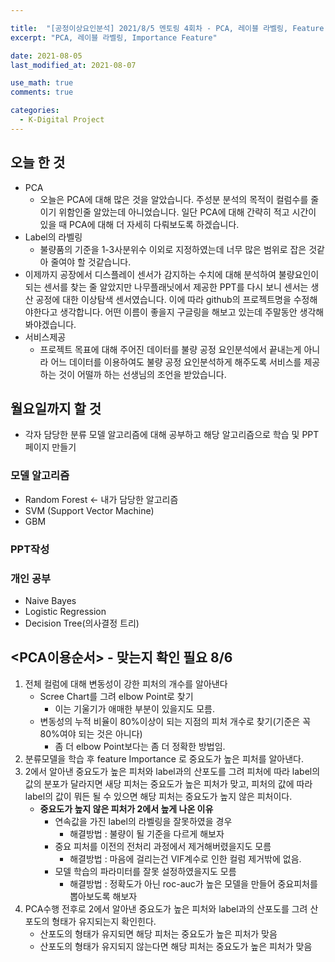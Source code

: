 ```yaml
---

title:  "[공정이상요인분석] 2021/8/5 멘토링 4회차 - PCA, 레이블 라벨링, Feature Importance"
excerpt: "PCA, 레이블 라벨링, Importance Feature"

date: 2021-08-05
last_modified_at: 2021-08-07

use_math: true
comments: true

categories:
  - K-Digital Project
---
```


## 오늘 한 것

- PCA
  - 오늘은 PCA에 대해 많은 것을 알았습니다. 주성분 분석의 목적이 컬럼수를 줄이기 위함인줄 알았는데  아니었습니다. 일단 PCA에 대해 간략히 적고 시간이 있을 때 PCA에 대해 더 자세히 다뤄보도록 하겠습니다.
- Label의 라벨링
  - 불량품의 기준을 1-3사분위수 이외로 지정하였는데 너무 많은 범위로 잡은 것같아 줄여야 할 것같습니다.
- 이제까지 공장에서 디스플레이 센서가 감지하는 수치에 대해 분석하여 불량요인이 되는 센서를 찾는 줄 알았지만 나무플래닛에서 제공한 PPT를 다시 보니 센서는 생산 공정에 대한 이상탐색 센서였습니다. 이에 따라 github의 프로젝트명을 수정해야한다고 생각합니다. 어떤 이름이 좋을지 구글링을 해보고 있는데 주말동안 생각해봐야겠습니다.
- 서비스제공
  - 프로젝트 목표에 대해 주어진 데이터를 불량 공정 요인분석에서 끝내는게 아니라 어느 데이터를 이용하여도 불량 공정 요인분석하게 해주도록 서비스를 제공하는 것이 어떨까 하는 선생님의 조언을 받았습니다.



## 월요일까지 할 것
- 각자 담당한 분류 모델 알고리즘에 대해 공부하고 해당 알고리즘으로 학습 및 PPT 페이지 만들기



### **모델 알고리즘**
- Random Forest <- 내가 담당한 알고리즘
- SVM (Support Vector Machine)
- GBM
### **PPT작성**

### **개인 공부**
- Naive Bayes
- Logistic Regression
- Decision Tree(의사결정 트리)



## <PCA이용순서> - 맞는지 확인 필요 8/6

1. 전체 컬럼에 대해 변동성이 강한 피처의 개수를 알아낸다
   - Scree Chart를 그려 elbow Point로 찾기
     - 이는 기울기가 애매한 부분이 있을지도 모름.
   - 변동성의 누적 비율이 80%이상이 되는 지점의 피처 개수로 찾기(기준은 꼭 80%여야 되는 것은 아니다)
     - 좀 더 elbow Point보다는 좀 더 정확한 방법임.
2. 분류모델을 학습 후 feature Importance 로 중요도가 높은 피처를 알아낸다.
3. 2에서 알아낸 중요도가 높은 피처와 label과의 산포도를 그려 피처에 따라 label의 값의 분포가 달라지면 새당 피처는 중요도가 높은 피처가 맞고, 피처의 값에 따라 label의 값이 뭐든 될 수 있으면 해당 피처는 중요도가 높지 않은 피처이다.
   - **중요도가 높지 않은 피처가 2에서 높게 나온 이유**
     - 연속값을 가진 label의 라벨링을 잘못하였을 경우
       - 해결방법 : 불량이 될 기준을 다르게 해보자
     - 중요 피처를 이전의 전처리 과정에서 제거해버렸을지도 모름
       - 해결방법 : 마음에 걸리는건 VIF계수로 인한 컬럼 제거밖에 없음.
     - 모델 학습의 파라미터를 잘못 설정하였을지도 모름
       - 해결방법 : 정확도가 아닌 roc-auc가 높은 모델을 만들어 중요피처를 뽑아보도록 해보자
4. PCA수행 전후로 2에서 알아낸 중요도가 높은 피처와 label과의 산포도를 그려 산포도의 형태가 유지되는지 확인힌다.
   - 산포도의 형태가 유지되면 해당 피처는 중요도가 높은 피처가 맞음
   - 산포도의 형태가 유지되지 않는다면 해당 피처는 중요도가 높은 피처가 맞음

